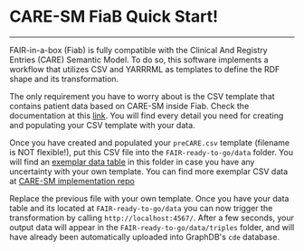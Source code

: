# CARE-SM FiaB Quick Start!
---

FAIR-in-a-box (Fiab) is fully compatible with the Clinical And Registry Entries (CARE) Semantic Model. To do so, this software implements a workflow that utilizes CSV and YARRRML as templates to define the RDF shape and its transformation.

The only requirement you have to worry about is the CSV template that contains patient data based on CARE-SM inside Fiab. Check the documentation at this [link](https://github.com/CARE-SM/CARE-SM-Implementation/blob/main/CSV/README.md). You will find every detail you need for creating and populating your CSV template with your data.

Once you have created and populated your `preCARE.csv` template (filename is NOT flexible!), put this CSV file into the `FAIR-ready-to-go/data` folder. You will find an [exemplar data table](/CARE-SM-Fiab/FAIR-ready-to-go/data/preCARE.csv) in this folder in case you have any uncertainty with your own template. You can find more exemplar CSV data at [CARE-SM implementation repo](https://github.com/CARE-SM/CARE-SM-Implementation/blob/main/CSV/exemplar_data/) 

Replace the previous file with your own template. Once you have your data table and its located at `FAIR-ready-to-go/data` you can now trigger the transformation by calling  `http://localhost:4567/`. After a few seconds, your output data will appear in the `FAIR-ready-to-go/data/triples` folder, and will have already been automatically uploaded into GraphDB's `cde` database.
